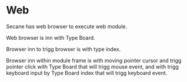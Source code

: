 # Web

Secane has web browser to execute web module.

Web browser is inn with Type Board.

Browser inn to trigg browser is with type index.

Browser inn within module frame is with moving pointer cursor and
trigg pointer click with Type Board that will trigg mouse event, 
and with trigg keyboard input by Type Board index that will trigg
keyboard event.